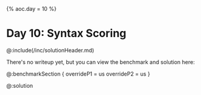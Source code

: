{% aoc.day = 10 %}

# Day 10: Syntax Scoring

@:include(/inc/solutionHeader.md)

There's no writeup yet, but you can view the benchmark and solution here:

@:benchmarkSection {
    overrideP1 = us
    overrideP2 = us
}

@:solution